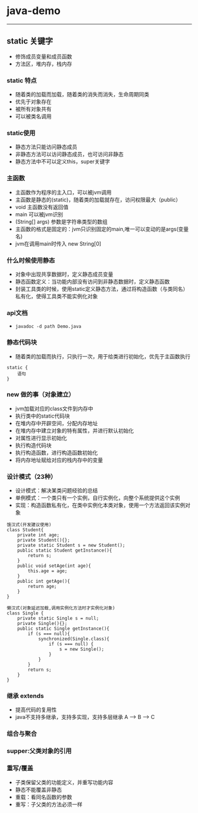 # java-demo
---
## static 关键字
* 修饰成员变量和成员函数
* 方法区，堆内存，栈内存

### static 特点
* 随着类的加载而加载，随着类的消失而消失，生命周期同类
* 优先于对象存在
* 被所有对象共有
* 可以被类名调用

### static使用
- 静态方法只能访问静态成员
- 非静态方法可以访问静态成员，也可访问非静态
- 静态方法中不可以定义this，super关键字

### 主函数
- 主函数作为程序的主入口，可以被jvm调用
- 主函数是静态的(static)，随着类的加载就存在，访问权限最大（public）
- void 主函数没有返回值
- main 可以被jvm识别
- (String[] args) 参数是字符串类型的数组
- 主函数的格式是固定的：jvm只识别固定的main,唯一可以变动的是args(变量名)
- jvm在调用main时传入 new String[0]

### 什么时候使用静态
* 对象中出现共享数据时，定义静态成员变量
* 静态函数定义：当功能内部没有访问到非静态数据时，定义静态函数
* 封装工具类的时候，使用static定义静态方法，通过将构造函数（与类同名）私有化，使得工具类不能实例化对象

### api文档
* `javadoc -d path Demo.java`

### 静态代码块 
* 随着类的加载而执行，只执行一次，用于给类进行初始化，优先于主函数执行 
```
static {
    语句
}
```

### new 做的事（对象建立）
- jvm加载对应的class文件到内存中
- 执行类中的static代码块
- 在堆内存中开辟空间，分配内存地址
- 在堆内存中建立对象的特有属性，并进行默认初始化
- 对属性进行显示初始化
- 执行构造代码块
- 执行构造函数，进行构造函数初始化
- 将内存地址赋给对应的栈内存中的变量

### 设计模式（23种）
- 设计模式：解决某类问题经验的总结
- 单例模式：一个类只有一个实例，自行实例化，向整个系统提供这个实例
- 实现：构造函数私有化，在类中实例化本类对象，使用一个方法返回该实例对象
```
饿汉式(开发建议使用)
class Student{
    private int age;
    private Student(){};
    private static Student s = new Student();
    public static Student getInstance(){
        return s;
    }
    public void setAge(int age){
        this.age = age;
    }
    public int getAge(){
        return age;
    }
}
```
```
懒汉式(对象延迟加载,调用实例化方法时才实例化对象)
class Single {
    private static Single s = null;
    private Single(){};
    public static Single getInstance(){
        if (s === null){
            synchronized(Single.class){
                if (s === null) {
                    s = new Single();
                }
            }
        }
        return s;
    }
}
```

### 继承 extends
- 提高代码的复用性
- java不支持多继承，支持多实现，支持多层继承 A --> B --> C

### 组合与聚合

### supper:父类对象的引用

### 重写/覆盖
- 子类保留父类的功能定义，并重写功能内容
- 静态不能覆盖非静态
- 重载：看同名函数的参数
- 重写：子父类的方法必须一样